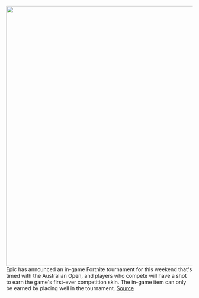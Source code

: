 <img src='https://cdn.vox-cdn.com/thumbor/og_I1nOB8mLCXzNW0Csi7z9PTXU=/0x0:680x383/1200x800/filters:focal(286x138:394x246)/cdn.vox-cdn.com/uploads/chorus_image/image/66217309/EPeX3YVXkAAYMrO.0.jpeg' width='700px' /><br/>
Epic has announced an in-game Fortnite tournament for this weekend that's timed with the Australian Open, and players who compete will have a shot to earn the game's first-ever competition skin. The in-game item can only be earned by placing well in the tournament.
<a href='https://www.theverge.com/2020/1/29/21114328/fortnite-tournament-exclusive-skin-australian-open-summer-smash-cup-komplex'> Source <a/>